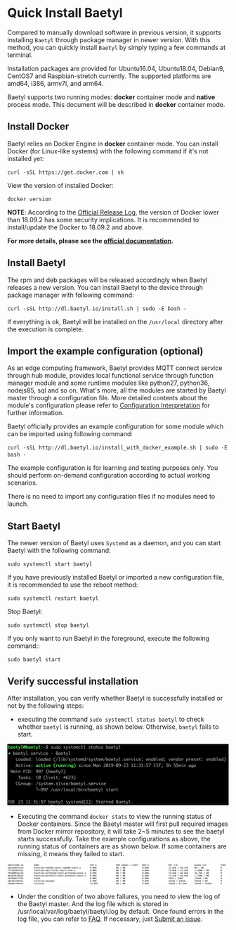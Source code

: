 # Quick Install Baetyl

Compared to manually download software in previous version, it supports installing `Baetyl` through package manager in newer version. With this method, you can quickly install `Baetyl` by simply typing a few commands at terminal.

Installation packages are provided for Ubuntu16.04, Ubuntu18.04, Debian9, CentOS7 and Raspbian-stretch currently. The supported platforms are amd64, i386, armv7l, and arm64.

Baetyl supports two running modes: **docker** container mode and **native** process mode. This document will be described in **docker** container mode.

## Install Docker

Baetyl relies on Docker Engine in **docker** container mode. You can install Docker (for Linux-like systems) with the following command if it's not installed yet:

```shell
curl -sSL https://get.docker.com | sh
```

View the version of installed Docker:

```shell
docker version
```

**NOTE**: According to the [Official Release Log](https://docs.docker.com/engine/release-notes/#18092), the version of Docker lower than 18.09.2 has some security implications. It is recommended to install/update the Docker to 18.09.2 and above.

**For more details, please see the [official documentation](https://docs.docker.com/install/).**

## Install Baetyl

The rpm and deb packages will be released accordingly when Baetyl releases a new version. You can install Baetyl to the device through package manager with following command:

```shell
curl -sSL http://dl.baetyl.io/install.sh | sudo -E bash -
```

If everything is ok, Baetyl will be installed on the `/usr/local` directory after the execution is complete.

## Import the example configuration (optional)

As an edge computing framework, Baetyl provides MQTT connect service through hub module, provides local functional service through function manager module and some runtime modules like python27, python36, nodejs85, sql and so on. What's more, all the modules are started by Baetyl master through a configuration file. More detailed contents about the module's configuration please refer to [Configuration Interpretation](../guides/Config-interpretation.md) for further information.

Baetyl officially provides an example configuration for some module which can be imported using following command:

```shell
curl -sSL http://dl.baetyl.io/install_with_docker_example.sh | sudo -E bash -
```

The example configuration is for learning and testing purposes only. You should perform on-demand configuration according to actual working scenarios.

There is no need to import any configuration files if no modules need to launch.

## Start Baetyl

The newer version of Baetyl uses `Systemd` as a daemon, and you can start Baetyl with the following command:

```shell
sudo systemctl start baetyl
```

If you have previously installed Baetyl or imported a new configuration file, it is recommended to use the reboot method:

```shell
sudo systemctl restart baetyl
```

Stop Baetyl:

```shell
sudo systemctl stop baetyl
```

If you only want to run Baetyl in the foreground, execute the following command::

```shell
sudo baetyl start
```

## Verify successful installation

After installation, you can verify whether Baetyl is successfully installed or not by the following steps:

- executing the command `sudo systemctl status baetyl` to check whether `baetyl` is running, as shown below. Otherwise, `baetyl` fails to start.

![Baetyl](../images/install/systemctl-status.png)

- Executing the command `docker stats` to view the running status of Docker containers. Since the Baetyl master will first pull required images from Docker mirror repository, it will take 2~5 minutes to see the baetyl starts successfully. Take the example configurations as above, the running status of containers are as shown below. If some containers are missing, it means they failed to start.

![docker stats](../images/install/docker-stats.png)

- Under the condition of two above failures, you need to view the log of the Baetyl master. And the log file which is stored in /usr/local/var/log/baetyl/baetyl.log by default. Once found errors in the log file, you can refer to [FAQ](../FAQ.md). If necessary, just [Submit an issue](https://github.com/baetyl/baetyl/issues).
